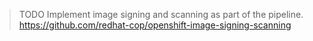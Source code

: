 >TODO Implement image signing and scanning as part of the pipeline.
https://github.com/redhat-cop/openshift-image-signing-scanning
